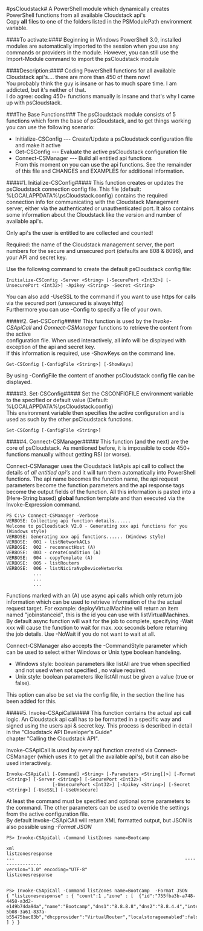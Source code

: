 #psCloudstack#
A PowerShell module which dynamically creates PowerShell functions from all available Cloudstack api's      
Copy **all** files to one of the folders listed in the PSModulePath environment variable.

####To activate:####
Beginning in Windows PowerShell 3.0, installed modules are automatically imported to the session when you use any commands or
providers in the module. However, you can still use the Import-Module command to import the psCloudstack module

####Description:####
Coding PowerShell functions for all available Cloudstack api's.... there are more than 450 of them now!        
You probably think the guy is insane or has to much spare time. I am addicted, but it's neither of that.      
I do agree: coding 450+ functions manually is insane and that's why I came up with psCloudstack.

###The Base Functions###
The psCloudstack module consists of 5 functions which form the base of psCloudstack, and to get things
working you can use the following scenario:
  - Initialize-CSConfig  ---    Create/Update a psCloudstack configuration file and make it active
  - Get-CSConfig         ---    Evaluate the active psCloudstack configuration file
  - Connect-CSManager    ---    Build all entitled api functions  
From this moment on you can use the api functions. See the remainder of this file and CHANGES and EXAMPLES for additional information.


#####1. Initialize-CSConfig#####
This function creates or updates the psCloudstack connection config file. This file (default: %LOCALAPPDATA%\psCloudstack.config)
contains the required connection info for communicating with the Cloudstack Management server, either via the authenticated or
unauthenticated port. It also contains some information about the Cloudstack like the version and number of available api's.

Only api's the user is entitled to are collected and counted!

Required: the name of the Cloudstack management server, the port numbers for the secure and unsecured port (defaults are 808 & 8096),
and your API and secret key.

Use the following command to create the default psCloudstack config file:
```
Initialize-CSConfig -Server <String> [-SecurePort <Int32>] [-UnsecurePort <Int32>] -Apikey <String> -Secret <String>
```
You can also add -UseSSL to the command if you want to use https for calls via the secured port (unsecured is always http)      
Furthermore you can use -Config to specify a file of your own.


#####2. Get-CSConfig#####
This function is used by the *Invoke-CSApiCall* and *Connect-CSManager* functions to retrieve the content from the active       
configuration file. When used interactively, all info will be displayed with exception of the api and secret key.       
If this information is required, use -ShowKeys on the command line.
```
Get-CSConfig [-ConfigFile <String>] [-ShowKeys]
```
By using -ConfigFile the content of another psCloudstack config file can be displayed.


#####3. Set-CSConfig#####
Set the CSCONFIGFILE environment variable to the specified or default value (Default: %LOCALAPPDATA%\psCloudstack.config)       
This environment variable then specifies the active configuration and is used as such by the other psCloudstack functions.      
```
Set-CSConfig [-ConfigFile <String>]
```


#####4. Connect-CSManager#####
This function (and the next) are the core of psCloudstack. As mentioned before, it is impossible to code 450+ functions manually without getting RSI (or worse).

Connect-CSManager uses the Cloudstack listApis api call to collect the details of *all entitled api's* and it will turn them automatically into PowerShell functions.
The api name becomes the function name, the api request parameters become the function parameters and the api response tags become the output fields of the function.
All this information is pasted into a (Here-String based) **global** function template and than executed via the Invoke-Expression command.

```
PS C:\> Connect-CSManager -Verbose
VERBOSE: Collecting api function details......
Welcome to psCloudstack V2.0 - Generating xxx api functions for you (Windows style)
VERBOSE: Generating xxx api functions...... (Windows style)
VERBOSE:  001 - listNetworkACLs
VERBOSE:  002 - reconnectHost (A)
VERBOSE:  003 - createCondition (A)
VERBOSE:  004 - copyTemplate (A)
VERBOSE:  005 - listRouters
VERBOSE:  006 - listNiciraNvpDeviceNetworks
          ...
          ...
          ...
```   
Functions marked with an (A) use async api calls which only return job information which can be used to retrieve information of the the actual request target.
For example: deployVirtualMachine will return an item named "jobinstanceid", this is the id you can use with listVirtualMachines.
By default async function will wait for the job to complete, specifying -Wait xxx  will cause the function to wait for max. xxx seconds before returning the
job details. Use -NoWait if you do not want to wait at all.
 
Connect-CSManager also accepts the -CommandStyle parameter which can be used to select either Windows or Unix type boolean handeling.  
- Windows style: boolean parameters like listAll are true when specified and not used when not specified , no value required.
- Unix style: boolean parameters like listAll must be given a value (true or false).
      
This option can also be set via the config file, in the <connect> section the line <command style="xxxxxx" /> has been added for this.  

 
#####5. Invoke-CSApiCall#####
This function contains the actual api call logic. An Cloudstack api call has to be formatted in a specific way and      
signed using the users api & secret key. This process is described in detail in the "Cloudstack API Developer's Guide"      
chapter "Calling the Cloudstack API".

Invoke-CSApiCall is used by every api function created via Connect-CSManager (which uses it to get all the available api's),
but it can also be used interactively.

```
Invoke-CSApiCall [-Command] <String> [-Parameters <String[]>] [-Format <String>] [-Server <String>] [-SecurePort <Int32>]
                 [-UnsecurePort <Int32>] [-Apikey <String>] [-Secret <String>] [-UseSSL] [-UseUnsecure]
```

At least the command must be specified and optional some parameters to the command. The other parameters can be used to override 
the settings from the active configuration file.        
By default Invoke-CSApiCAll will return XML formatted output, but JSON is also possible using *-Format JSON*
```
PS> Invoke-CSApiCall -Command listZones name=Bootcamp 

xml                                                               listzonesresponse
---                                                               -----------------
version="1.0" encoding="UTF-8"                                    listzonesresponse


PS> Invoke-CSApiCall -Command listZones name=Bootcamp  -Format JSON
{ "listzonesresponse" : { "count":1 ,"zone" : [  {"id":"755fba3b-a748-4458-a3d2-e149b74da94a","name":"Bootcamp","dns1":"8.8.8.8","dns2":"8.8.4.4","internaldns1":"192.168.56.11","guestcidraddress":"10.1.1.0/24","networktype":"Advanced","securitygroupsenabled":false,"allocationstate":"Enabled","zonetoken":"277b0fae-5b08-3a61-837a-b55475bac83b","dhcpprovider":"VirtualRouter","localstorageenabled":false} ] } }
```
